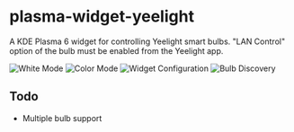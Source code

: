 # plasma-widget-yeelight
A KDE Plasma 6 widget for controlling Yeelight smart bulbs. "LAN Control" option of the bulb must be enabled from the Yeelight app.

![White Mode](https://efeciftci.com/assets/github/com.efeciftci.yeelight_0.png)
![Color Mode](https://efeciftci.com/assets/github/com.efeciftci.yeelight_1.png)
![Widget Configuration](https://efeciftci.com/assets/github/com.efeciftci.yeelight_2.png)
![Bulb Discovery](https://efeciftci.com/assets/github/com.efeciftci.yeelight_3.png)

## Todo
- Multiple bulb support

